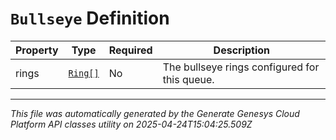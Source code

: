 # `Bullseye` Definition

| Property | Type | Required | Description |
|----------|------|----------|-------------|
| rings | [`Ring[]`](ring-definition.md) | No | The bullseye rings configured for this queue. |

---

*This file was automatically generated by the Generate Genesys Cloud Platform API classes utility on 2025-04-24T15:04:25.509Z*